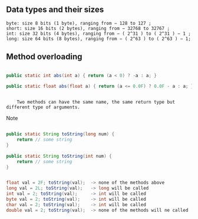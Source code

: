
## Data types and their sizes

    byte: size 8 bits (1 byte), ranging from − 128 to 127 ; 
    short: size 16 bits (2 bytes), ranging from − 32768 to 32767 ; 
    int: size 32 bits (4 bytes), ranging from − ( 2^31 ) to ( 2^31 ) − 1 ; 
    long: size 64 bits (8 bytes), ranging from − ( 2^63 ) to ( 2^63 ) − 1;


## Method overloading
```java

public static int abs(int a) { return (a < 0) ? -a : a; }

public static float abs(float a) { return (a <= 0.0F) ? 0.0F - a : a; }
  
```

        Two methods can have the same name, the same return type but different type of arguments.


Note
```java

public static String toString(long num) {
    return // some string
}
    
public static String toString(int num) {
    return // some string
}


float val = 2F; toString(val);	-> none of the methods above
long val = 2L; toString(val);	-> long will be called
int val = 2; toString(val);	    -> int will be called
byte val = 2; toString(val);	-> int will be called
char val = 2; toString(val);	-> int will be called
double val = 2; toString(val);	-> none of the methods will ne called


```
